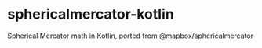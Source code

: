 # sphericalmercator-kotlin
Spherical Mercator math in Kotlin, ported from @mapbox/sphericalmercator

